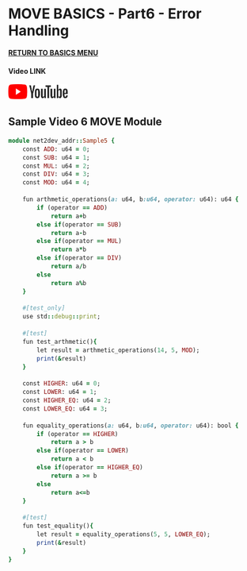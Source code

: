 # MOVE BASICS - Part6 - Error Handling


<a href="https://github.com/net2devcrypto/MOVE-Smart-Contracts/tree/main/index/BASICS"><b>RETURN TO BASICS MENU</b></a>

<h4>Video LINK</h4>
<a href="" target="_blank"><img src="https://github.com/net2devcrypto/misc/blob/main/ytlogo2.png" width="120" height="30"></a>

## Sample Video 6 MOVE Module

```ruby
module net2dev_addr::Sample5 {
    const ADD: u64 = 0;
    const SUB: u64 = 1;
    const MUL: u64 = 2;
    const DIV: u64 = 3;
    const MOD: u64 = 4;

    fun arthmetic_operations(a: u64, b:u64, operator: u64): u64 {
        if (operator == ADD)
            return a+b
        else if(operator == SUB)
            return a-b
        else if(operator == MUL)
            return a*b
        else if(operator == DIV)
            return a/b
        else
            return a%b
    }

    #[test_only]
    use std::debug::print;

    #[test]
    fun test_arthmetic(){
        let result = arthmetic_operations(14, 5, MOD);
        print(&result)
    }

    const HIGHER: u64 = 0;
    const LOWER: u64 = 1;
    const HIGHER_EQ: u64 = 2;
    const LOWER_EQ: u64 = 3;

    fun equality_operations(a: u64, b:u64, operator: u64): bool {
        if (operator == HIGHER)
            return a > b
        else if(operator == LOWER)
            return a < b
        else if(operator == HIGHER_EQ)
            return a >= b
        else
            return a<=b
    }

    #[test]
    fun test_equality(){
        let result = equality_operations(5, 5, LOWER_EQ);
        print(&result)
    }
}
```
